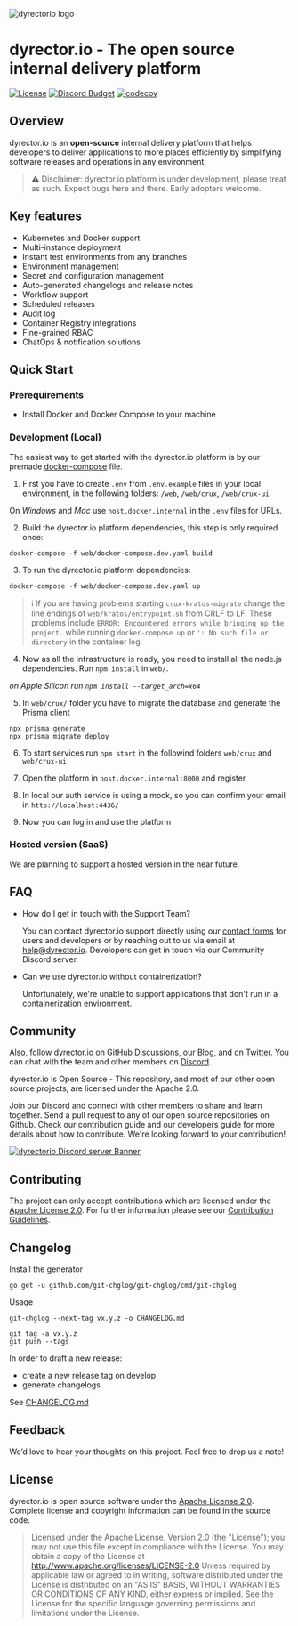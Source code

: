 ![dyrectorio logo](dyrectorio.svg)

# dyrector.io - The open source internal delivery platform

[![License](https://img.shields.io/badge/licence-Apache%202.0-brightgreen.svg?style=flat)](LICENSE)
[![Discord Budget](https://img.shields.io/discord/797082431902449694)](https://discord.gg/pZWbd4fxga)
[![codecov](https://img.shields.io/codecov/c/github/dyrector-io/dyrectorio/develop?logo=Go&token=F5TZTAJTKX)](https://codecov.io/gh/dyrector-io/dyrectorio)

## Overview

dyrector.io is an **open-source** internal delivery platform that helps developers to deliver applications to more places efficiently by simplifying software releases and operations in any environment.

> ⚠️ Disclaimer: dyrector.io platform is under development, please treat as such. Expect bugs here and there. Early adopters welcome.

## Key features

- Kubernetes and Docker support
- Multi-instance deployment
- Instant test environments from any branches
- Environment management
- Secret and configuration management
- Auto-generated changelogs and release notes
- Workflow support
- Scheduled releases
- Audit log
- Container Registry integrations
- Fine-grained RBAC
- ChatOps & notification solutions

## Quick Start

### Prerequirements

- Install Docker and Docker Compose to your machine

### Development (Local)
The easiest way to get started with the dyrector.io platform is by our premade [docker-compose](./web/docker-compose.dev.yaml) file.

1. First you have to create `.env` from `.env.example` files in your local environment, in the following folders: `/web`, `/web/crux`, `/web/crux-ui`

On *Windows* and *Mac* use `host.docker.internal` in the `.env` files for URLs.

2. Build the dyrector.io platform dependencies, this step is only required once:
```
docker-compose -f web/docker-compose.dev.yaml build
```

3. To run the dyrector.io platform dependencies:
```
docker-compose -f web/docker-compose.dev.yaml up
```

> ℹ️ If you are having problems starting `crux-kratos-migrate` change the line endings of `web/kratos/entrypoint.sh` from CRLF to LF. These problems include `ERROR: Encountered errors while bringing up the project.` while running `docker-compose up` or `': No such file or directory` in the container log.

4. Now as all the infrastructure is ready, you need to install all the node.js dependencies. Run `npm install` in `web/`.

_on Apple Silicon run `npm install --target_arch=x64`_

5. In `web/crux/` folder you have to migrate the database and generate the Prisma client
```
npx prisma generate
npx prisma migrate deploy
```

6. To start services run `npm start` in the followind folders `web/crux` and `web/crux-ui`

7. Open the platform in `host.docker.internal:8000` and register

8. In local our auth service is using a mock, so you can confirm your email in `http://localhost:4436/`

9. Now you can log in and use the platform

### Hosted version (SaaS)

We are planning to support a hosted version in the near future.

## FAQ

- How do I get in touch with the Support Team?

    You can contact dyrector.io support directly using our [contact forms](https://dyrector.io/contact) for users and developers or by reaching out to us via email at help@dyrector.io. Developers can get in touch via our Community Discord server.

- Can we use dyrector.io without containerization?

    Unfortunately, we're unable to support applications that don't run in a containerization environment.


## Community

Also, follow dyrector.io on GitHub Discussions, our [Blog](https://blog.dyrector.io), and on [Twitter](https://twitter.com/dyrectorio). You can chat with the team and other members on [Discord](https://discord.gg/pZWbd4fxga).

dyrector.io is Open Source - This repository, and most of our other open source projects, are licensed under the Apache 2.0.

Join our Discord and connect with other members to share and learn together.
Send a pull request to any of our open source repositories on Github. Check our contribution guide and our developers guide for more details about how to contribute. We're looking forward to your contribution!

[![dyrectorio Discord server Banner](https://discordapp.com/api/guilds/797082431902449694/widget.png?style=banner2)](https://discord.gg/pZWbd4fxga)

## Contributing
The project can only accept contributions which are licensed under the [Apache License 2.0](LICENSE). For further information please see our [Contribution Guidelines](CONTRIBUTING.md).

## Changelog

Install the generator
```
go get -u github.com/git-chglog/git-chglog/cmd/git-chglog
```

Usage
```
git-chglog --next-tag vx.y.z -o CHANGELOG.md
```

```
git tag -a vx.y.z
git push --tags
```

In order to draft a new release:
- create a new release tag on develop
- generate changelogs

See [CHANGELOG.md](CHANGELOG.md)

## Feedback

We’d love to hear your thoughts on this project. Feel free to drop us a note!

## License
dyrector.io is open source software under the [Apache License 2.0](LICENSE). Complete license and copyright information can be found in the source code.


> Licensed under the Apache License, Version 2.0 (the "License"); you may not use this file except in compliance with the License. You may obtain a copy of the License at http://www.apache.org/licenses/LICENSE-2.0 Unless required by applicable law or agreed to in writing, software distributed under the License is distributed on an "AS IS" BASIS, WITHOUT WARRANTIES OR CONDITIONS OF ANY KIND, either express or implied. See the License for the specific language governing permissions and limitations under the License.